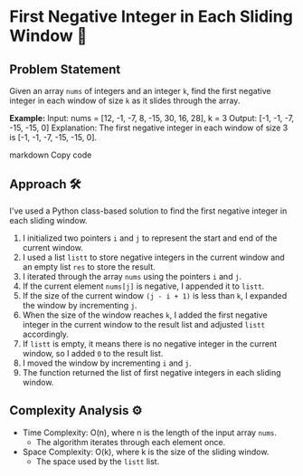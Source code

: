 # First Negative Integer in Each Sliding Window 🔄

## Problem Statement

Given an array `nums` of integers and an integer `k`, find the first negative integer in each window of size `k` as it slides through the array.

**Example:**
Input: nums = [12, -1, -7, 8, -15, 30, 16, 28], k = 3
Output: [-1, -1, -7, -15, -15, 0]
Explanation: The first negative integer in each window of size 3 is [-1, -1, -7, -15, -15, 0].

markdown
Copy code

## Approach 🛠️

I've used a Python class-based solution to find the first negative integer in each sliding window.

1. I initialized two pointers `i` and `j` to represent the start and end of the current window.
2. I used a list `listt` to store negative integers in the current window and an empty list `res` to store the result.
3. I iterated through the array `nums` using the pointers `i` and `j`.
4. If the current element `nums[j]` is negative, I appended it to `listt`.
5. If the size of the current window `(j - i + 1)` is less than `k`, I expanded the window by incrementing `j`.
6. When the size of the window reaches `k`, I added the first negative integer in the current window to the result list and adjusted `listt` accordingly.
7. If `listt` is empty, it means there is no negative integer in the current window, so I added `0` to the result list.
8. I moved the window by incrementing `i` and `j`.
9. The function returned the list of first negative integers in each sliding window.

## Complexity Analysis ⚙️

- Time Complexity: O(n), where n is the length of the input array `nums`.
  - The algorithm iterates through each element once.
- Space Complexity: O(k), where k is the size of the sliding window.
  - The space used by the `listt` list.
